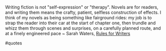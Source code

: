 Writing fiction is not "self-expression" or "therapy". Novels are for readers, and writing them means the crafty, patient, selfless construction of effects. I think of my novels as being something like fairground rides: my job is to strap the reader into their car at the start of chapter one, then trundle and whizz them through scenes and surprises, on a carefully planned route, and at a finely engineered pace ~ Sarah Waters, [Rules for Writers](https://emea01.safelinks.protection.outlook.com/?url=https%3A%2F%2Flondonwriterssalon.us4.list-manage.com%2Ftrack%2Fclick%3Fu%3D8b047263967451488070a8ad0%26id%3D1664e186e0%26e%3Dd0baf97615&data=04%7C01%7C%7C47937246e2fb456488b708d9500d6669%7C84df9e7fe9f640afb435aaaaaaaaaaaa%7C1%7C0%7C637628840753545119%7CUnknown%7CTWFpbGZsb3d8eyJWIjoiMC4wLjAwMDAiLCJQIjoiV2luMzIiLCJBTiI6Ik1haWwiLCJXVCI6Mn0%3D%7C1000&sdata=SPJJWhPDdJIfxiBbt7qU7n75WTZAouXxKPGYiUAEFGo%3D&reserved=0)

#quotes 